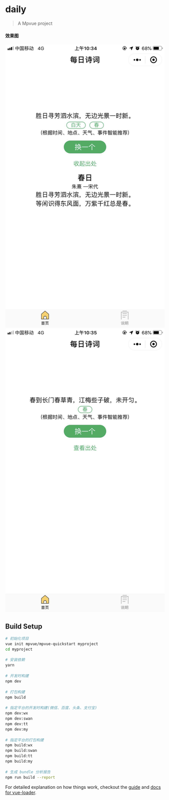 # daily

> A Mpvue project
#### 效果图
![效果图1](https://github.com/Halokitiboy/meirishici/blob/master/2301552444540_.pic.jpg)
![效果图2](https://github.com/Halokitiboy/meirishici/blob/master/2311552444541_.pic.jpg)
## Build Setup

``` bash
# 初始化项目
vue init mpvue/mpvue-quickstart myproject
cd myproject

# 安装依赖
yarn

# 开发时构建
npm dev

# 打包构建
npm build

# 指定平台的开发时构建(微信、百度、头条、支付宝)
npm dev:wx
npm dev:swan
npm dev:tt
npm dev:my

# 指定平台的打包构建
npm build:wx
npm build:swan
npm build:tt
npm build:my

# 生成 bundle 分析报告
npm run build --report
```

For detailed explanation on how things work, checkout the [guide](http://vuejs-templates.github.io/webpack/) and [docs for vue-loader](http://vuejs.github.io/vue-loader).
